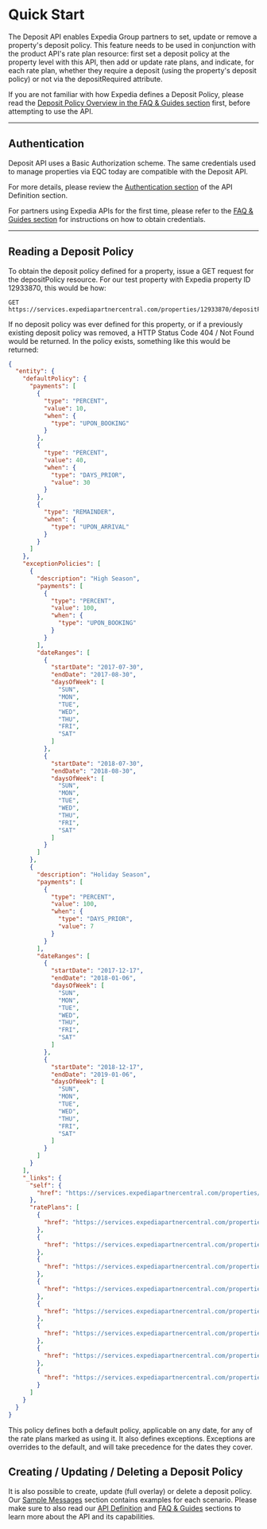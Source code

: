 # Quick Start
The Deposit API enables Expedia Group partners to set, update or remove a property's deposit policy. This feature needs to be used in conjunction with the product API's rate plan resource: first set a deposit policy at the property level with this API, then add or update rate plans, and indicate, for each rate plan, whether they require a deposit (using the property's deposit policy) or not via the depositRequired attribute.

If you are not familiar with how Expedia defines a Deposit Policy, please read the [Deposit Policy Overview in the FAQ & Guides section](guides.html#depositpolicyoverview) first, before attempting to use the API.

----

## Authentication
Deposit API uses a Basic Authorization scheme. The same credentials used to manage properties via EQC today are compatible with the Deposit API. 

For more details, please review the [Authentication section](reference.html#authentication) of the API Definition section.

For partners using Expedia APIs for the first time, please refer to the [FAQ & Guides section](guides.html#howtogetstarted) for instructions on how to obtain credentials.

----

## Reading a Deposit Policy
To obtain the deposit policy defined for a property, issue a GET request for the depositPolicy resource. For our test property with Expedia property ID 12933870, this would be how:
```
GET https://services.expediapartnercentral.com/properties/12933870/depositPolicy
```

If no deposit policy was ever defined for this property, or if a previously existing deposit policy was removed, a HTTP Status Code 404 / Not Found would be returned. In the policy exists, something like this would be returned:
```json
{
  "entity": {
    "defaultPolicy": {
      "payments": [
        {
          "type": "PERCENT",
          "value": 10,
          "when": {
            "type": "UPON_BOOKING"
          }
        },
        {
          "type": "PERCENT",
          "value": 40,
          "when": {
            "type": "DAYS_PRIOR",
            "value": 30
          }
        },
        {
          "type": "REMAINDER",
          "when": {
            "type": "UPON_ARRIVAL"
          }
        }
      ]
    },
    "exceptionPolicies": [
      {
        "description": "High Season",
        "payments": [
          {
            "type": "PERCENT",
            "value": 100,
            "when": {
              "type": "UPON_BOOKING"
            }
          }
        ],
        "dateRanges": [
          {
            "startDate": "2017-07-30",
            "endDate": "2017-08-30",
            "daysOfWeek": [
              "SUN",
              "MON",
              "TUE",
              "WED",
              "THU",
              "FRI",
              "SAT"
            ]
          },
          {
            "startDate": "2018-07-30",
            "endDate": "2018-08-30",
            "daysOfWeek": [
              "SUN",
              "MON",
              "TUE",
              "WED",
              "THU",
              "FRI",
              "SAT"
            ]
          }
        ]
      },
      {
        "description": "Holiday Season",
        "payments": [
          {
            "type": "PERCENT",
            "value": 100,
            "when": {
              "type": "DAYS_PRIOR",
              "value": 7
            }
          }
        ],
        "dateRanges": [
          {
            "startDate": "2017-12-17",
            "endDate": "2018-01-06",
            "daysOfWeek": [
              "SUN",
              "MON",
              "TUE",
              "WED",
              "THU",
              "FRI",
              "SAT"
            ]
          },
          {
            "startDate": "2018-12-17",
            "endDate": "2019-01-06",
            "daysOfWeek": [
              "SUN",
              "MON",
              "TUE",
              "WED",
              "THU",
              "FRI",
              "SAT"
            ]
          }
        ]
      }
    ],
    "_links": {
      "self": {
        "href": "https://services.expediapartnercentral.com/properties/12933870/depositPolicy"
      },
      "ratePlans": [
        {
          "href": "https://services.expediapartnercentral.com/properties/12933870/roomTypes/201706774/ratePlans/208503977"
        },
        {
          "href": "https://services.expediapartnercentral.com/properties/12933870/roomTypes/201706774/ratePlans/208504009"
        },
        {
          "href": "https://services.expediapartnercentral.com/properties/12933870/roomTypes/201706774/ratePlans/208537868"
        },
        {
          "href": "https://services.expediapartnercentral.com/properties/12933870/roomTypes/201706639/ratePlans/208503427"
        },
        {
          "href": "https://services.expediapartnercentral.com/properties/12933870/roomTypes/201706639/ratePlans/208511485"
        },
        {
          "href": "https://services.expediapartnercentral.com/properties/12933870/roomTypes/201706639/ratePlans/208511588"
        },
        {
          "href": "https://services.expediapartnercentral.com/properties/12933870/roomTypes/201706639/ratePlans/208537732"
        },
        {
          "href": "https://services.expediapartnercentral.com/properties/12933870/roomTypes/201706639/ratePlans/208537755"
        }
      ]
    }
  }
}
```
This policy defines both a default policy, applicable on any date, for any of the rate plans marked as using it. It also defines exceptions. Exceptions are overrides to the default, and will take precedence for the dates they cover.

## Creating / Updating / Deleting a Deposit Policy
It is also possible to create, update (full overlay) or delete a deposit policy. Our [Sample Messages](sample-messages.html) section contains examples for each scenario. Please make sure to also read our [API Definition](reference.html) and [FAQ & Guides](guides.html) sections to learn more about the API and its capabilities.
